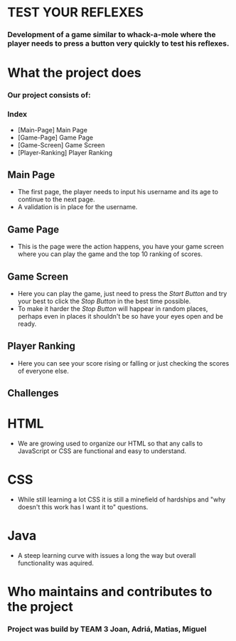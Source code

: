 # TEST YOUR REFLEXES
### Development of a game similar to whack-a-mole where the player needs to press a button very quickly to test his reflexes.

# What the project does
### Our project consists of:
### Index
- [Main-Page] Main Page
- [Game-Page] Game Page
- [Game-Screen] Game Screen
- [Player-Ranking] Player Ranking

## Main Page
- The first page, the player needs to input his username and its age to continue to the next page.
- A validation is in place for the username.
## Game Page
- This is the page were the action happens, you have your game screen where you can play the game and the top 10 ranking of scores.
## Game Screen
- Here you can play the game, just need to press the *Start Button* and try your best to click the *Stop Button* in the best time possible.
- To make it harder the *Stop Button* will happear in random places, perhaps even in places it shouldn't be so have your eyes open and be ready.
## Player Ranking
- Here you can see your score rising or falling or just checking the scores of everyone else.

## Challenges
# HTML
- We are growing used to organize our HTML so that any calls to JavaScript or CSS are functional and easy to understand.
# CSS
- While still learning a lot CSS it is still a minefield of hardships and "why doesn't this work has I want it to" questions.
# Java
- A steep learning curve with issues a long the way but overall functionality was aquired.
# Who maintains and contributes to the project
### Project was build by TEAM 3 **Joan**, **Adriá**, **Matias**, **Miguel**